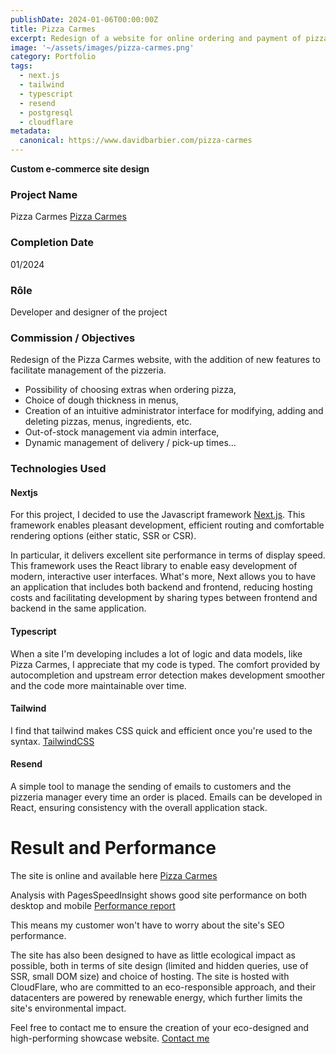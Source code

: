 ```yaml
---
publishDate: 2024-01-06T00:00:00Z
title: Pizza Carmes
excerpt: Redesign of a website for online ordering and payment of pizzas
image: '~/assets/images/pizza-carmes.png'
category: Portfolio
tags:
  - next.js
  - tailwind
  - typescript
  - resend
  - postgresql
  - cloudflare
metadata:
  canonical: https://www.davidbarbier.com/pizza-carmes
---
```


**Custom e-commerce site design** 

### Project Name
Pizza Carmes [Pizza Carmes](https://pizza-limoges.fr)

### Completion Date
01/2024

### Rôle
Developer and designer of the project

### Commission / Objectives
Redesign of the Pizza Carmes website, with the addition of new features to facilitate management of the pizzeria. 
- Possibility of choosing extras when ordering pizza,
- Choice of dough thickness in menus, 
- Creation of an intuitive administrator interface for modifying, adding and deleting pizzas, menus, ingredients, etc.
- Out-of-stock management via admin interface,
- Dynamic management of delivery / pick-up times...

### Technologies Used

#### Nextjs
For this project, I decided to use the Javascript framework [Next.js](https://nextjs.org/). This framework enables pleasant development, efficient routing and comfortable rendering options (either static, SSR or CSR). 
  
  In particular, it delivers excellent site performance in terms of display speed.  
  This framework uses the React library to enable easy development of modern, interactive user interfaces. 
  What's more, Next allows you to have an application that includes both backend and frontend, reducing hosting costs and facilitating development by sharing types between frontend and backend in the same application.

#### Typescript
When a site I'm developing includes a lot of logic and data models, like Pizza Carmes, I appreciate that my code is typed. The comfort provided by autocompletion and upstream error detection makes development smoother and the code more maintainable over time.

#### Tailwind
I find that tailwind makes CSS quick and efficient once you're used to the syntax. [TailwindCSS](https://tailwindcss.com/)

#### Resend
A simple tool to manage the sending of emails to customers and the pizzeria manager every time an order is placed. 
Emails can be developed in React, ensuring consistency with the overall application stack. 

# Result and Performance

The site is online and available here [Pizza Carmes](https://pizza-limoges.fr)

Analysis with PagesSpeedInsight shows good site performance on both desktop and mobile [Performance report](https://pagespeed.web.dev/analysis/https-pizza-carmes-vercel-app/tfyby9fjdw?form_factor=mobile)

<!-- ![lbg-perf.png](~/assets/images/lbg-perf.png) -->

This means my customer won't have to worry about the site's SEO performance.

The site has also been designed to have as little ecological impact as possible, both in terms of site design (limited and hidden queries, use of SSR, small DOM size) and choice of hosting. The site is hosted with CloudFlare, who are committed to an eco-responsible approach, and their datacenters are powered by renewable energy, which further limits the site's environmental impact.
<!-- [Rapport sur l'impact environnemental du site](https://www.websitecarbon.com/website/lbg-expertise-com/) -->

Feel free to contact me to ensure the creation of your eco-designed and high-performing showcase website.
[Contact me](https://www.davidbarbier.com/contact)